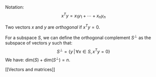 Notation:
$$
x^T y = x_1 y_1 + \cdots + x_n y_n
$$

Two vectors $x$ and $y$ are _orthogonal_ if $x^T y = 0$.

For a subspace $S$, we can define the orthogonal complement $S^\perp$ as the subspace of vectors $y$ such that:
$$
S^\perp = \{ y \,|\, \forall x \in S, x^Ty = 0\}
$$
We have: $\text{dim}(S) + \text{dim}(S^\perp) = n$.

[[Vectors and matrices]]